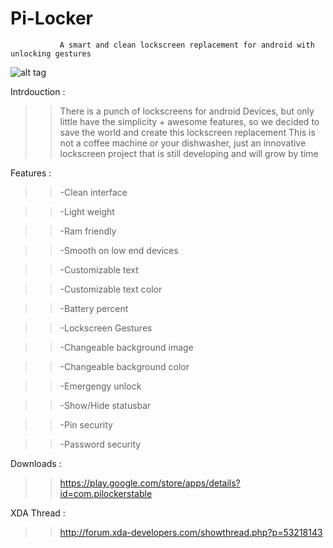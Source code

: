 Pi-Locker
=========

               A smart and clean lockscreen replacement for android with unlocking gestures
        
  ![alt tag](http://s2.postimg.org/ng1k5z4pl/pi_locker_header.png)


Intrdouction :

>>There is a punch of lockscreens for android Devices, but only little  have the simplicity + awesome features,
>>so we decided to save the world and create this lockscreen replacement 
>>This is not a coffee machine or your dishwasher,
>> just an innovative lockscreen project that is still developing and will grow by time 




Features :

>>-Clean interface

>>-Light weight

>>-Ram friendly

>>-Smooth on low end devices
    
>>-Customizable text
    
>>-Customizable text color
    
>>-Battery percent
    
>>-Lockscreen Gestures
    
>>-Changeable background image
    
>>-Changeable background color
    
>>-Emergengy unlock
    
>>-Show/Hide statusbar
    
>> -Pin security
    
>>-Password security



Downloads :

>>https://play.google.com/store/apps/details?id=com.pilockerstable

XDA Thread :

>>http://forum.xda-developers.com/showthread.php?p=53218143
